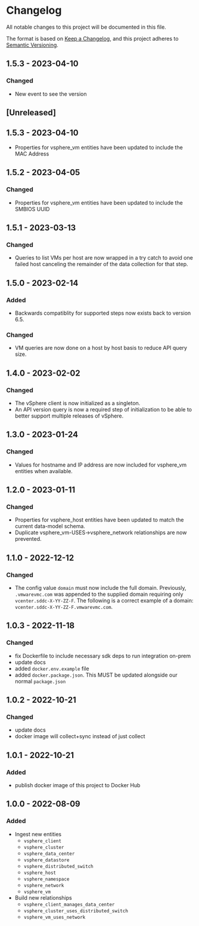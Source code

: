 # Changelog

All notable changes to this project will be documented in this file.

The format is based on [Keep a Changelog](https://keepachangelog.com/en/1.0.0/),
and this project adheres to
[Semantic Versioning](https://semver.org/spec/v2.0.0.html).

## 1.5.3 - 2023-04-10

### Changed

- New event to see the version

## [Unreleased]

## 1.5.3 - 2023-04-10

- Properties for vsphere_vm entities have been updated to include the MAC
  Address

## 1.5.2 - 2023-04-05

### Changed

- Properties for vsphere_vm entities have been updated to include the SMBIOS
  UUID

## 1.5.1 - 2023-03-13

### Changed

- Queries to list VMs per host are now wrapped in a try catch to avoid one
  failed host canceling the remainder of the data collection for that step.

## 1.5.0 - 2023-02-14

### Added

- Backwards compatiblity for supported steps now exists back to version 6.5.

### Changed

- VM queries are now done on a host by host basis to reduce API query size.

## 1.4.0 - 2023-02-02

### Changed

- The vSphere client is now initialized as a singleton.
- An API version query is now a required step of initialization to be able to
  better support multiple releases of vSphere.

## 1.3.0 - 2023-01-24

### Changed

- Values for hostname and IP address are now included for vsphere_vm entities
  when available.

## 1.2.0 - 2023-01-11

### Changed

- Properties for vsphere_host entities have been updated to match the current
  data-model schema.
- Duplicate vsphere_vm-USES->vsphere_network relationships are now prevented.

## 1.1.0 - 2022-12-12

### Changed

- The config value `domain` must now include the full domain. Previously,
  `.vmwarevmc.com` was appended to the supplied domain requiring only
  `vcenter.sddc-X-YY-ZZ-F`. The following is a correct example of a domain:
  `vcenter.sddc-X-YY-ZZ-F.vmwarevmc.com`.

## 1.0.3 - 2022-11-18

### Changed

- fix Dockerfile to include necessary sdk deps to run integration on-prem
- update docs
- added `docker.env.example` file
- added `docker.package.json`. This MUST be updated alongside our normal
  `package.json`

## 1.0.2 - 2022-10-21

### Changed

- update docs
- docker image will collect+sync instead of just collect

## 1.0.1 - 2022-10-21

### Added

- publish docker image of this project to Docker Hub

## 1.0.0 - 2022-08-09

### Added

- Ingest new entities
  - `vsphere_client`
  - `vsphere_cluster`
  - `vsphere_data_center`
  - `vsphere_datastore`
  - `vsphere_distributed_switch`
  - `vsphere_host`
  - `vsphere_namespace`
  - `vsphere_network`
  - `vsphere_vm`
- Build new relationships
  - `vsphere_client_manages_data_center`
  - `vsphere_cluster_uses_distributed_switch`
  - `vsphere_vm_uses_network`
